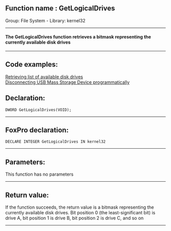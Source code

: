 
## Function name : GetLogicalDrives
Group: File System - Library: kernel32    
***  


#### The GetLogicalDrives function retrieves a bitmask representing the currently available disk drives
***  


## Code examples:
[Retrieving list of available disk drives](../../samples/sample_013.md)  
[Disconnecting USB Mass Storage Device programmatically](../../samples/sample_553.md)  

## Declaration:
```foxpro  
DWORD GetLogicalDrives(VOID);  
```  
***  


## FoxPro declaration:
```foxpro  
DECLARE INTEGER GetLogicalDrives IN kernel32  
```  
***  


## Parameters:
This function has no parameters  
***  


## Return value:
If the function succeeds, the return value is a bitmask representing the currently available disk drives. Bit position 0 (the least-significant bit) is drive A, bit position 1 is drive B, bit position 2 is drive C, and so on  
***  

